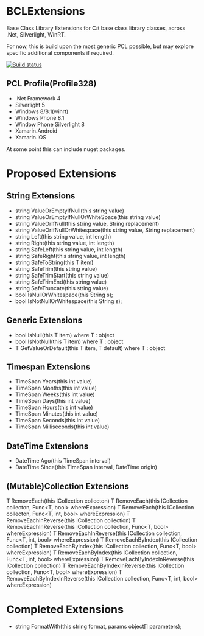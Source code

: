 BCLExtensions
=============

Base Class Library Extensions for C# base class library classes, across .Net, Silverlight, WinRT.

For now, this is build upon the most generic PCL possible, but may explore specific additional components if required.

[![Build status](https://ci.appveyor.com/api/projects/status/j06g6b18e976wx3b)](https://ci.appveyor.com/project/MarkClearwater/bclextensions)

PCL Profile(Profile328)
-----------------------
* .Net Framework 4
* Silverlight 5
* Windows 8/8.1(winrt)
* Windows Phone 8.1
* Window Phone Silverlight 8
* Xamarin.Android
* Xamarin.iOS

At some point this can include nuget packages.

Proposed Extensions
===================

String Extensions
-----------------
* string ValueOrEmptyIfNull(this string value)
* string ValueOrEmptyIfNullOrWhiteSpace(this string value)
* string ValueOrIfNull(this string value, String replacement)
* string ValueOrIfNullOrWhitespace(this string value, String replacement)
* string Left(this string value, int length)
* string Right(this string value, int length)
* string SafeLeft(this string value, int length)
* string SafeRight(this string value, int length)
* string SafeToString<T>(this T item)
* string SafeTrim(this string value)
* string SafeTrimStart(this string value)
* string SafeTrimEnd(this string value)
* string SafeTruncate(this string value)
* bool IsNullOrWhitespace(this String s);
* bool IsNotNullOrWhitespace(this String s);


Generic Extensions
-----------------
* bool IsNull<T>(this T item) where T : object
* bool IsNotNull<T>(this T item) where T : object
* T GetValueOrDefault<T>(this T item, T default) where T : object

Timespan Extensions
-------------------
* TimeSpan Years(this int value)
* TimeSpan Months(this int value)
* TimeSpan Weeks(this int value)
* TimeSpan Days(this int value)
* TimeSpan Hours(this int value)
* TimeSpan Minutes(this int value)
* TimeSpan Seconds(this int value)
* TimeSpan Milliseconds(this int value)

DateTime Extensions
-------------------
* DateTime Ago(this TimeSpan interval)
* DateTime Since(this TimeSpan interval, DateTime origin)


(Mutable)Collection Extensions
-------------------
T RemoveEach<T>(this ICollection<T> collecton)
T RemoveEach<T>(this ICollection<T> collecton, Func<T, bool> whereExpression)
T RemoveEach<T>(this ICollection<T> collecton, Func<T, int, bool> whereExpression)
T RemoveEachInReverse<T>(this ICollection<T> collection)
T RemoveEachInReverse<T>(this ICollection<T> collection, Func<T, bool> whereExpression)
T RemoveEachInReverse<T>(this ICollection<T> collection, Func<T, int, bool> whereExpression)
T RemoveEachByIndex<T>(this ICollection<T> collection)
T RemoveEachByIndex<T>(this ICollection<T> collection, Func<T, bool> whereExpression)
T RemoveEachByIndex<T>(this ICollection<T> collection, Func<T, int, bool> whereExpression)
T RemoveEachByIndexInReverse<T>(this ICollection<T> collection)
T RemoveEachByIndexInReverse<T>(this ICollection<T> collection, Func<T, bool> whereExpression)
T RemoveEachByIndexInReverse<T>(this ICollection<T> collection, Func<T, int, bool> whereExpression)

Completed Extensions
====================
* string FormatWith(this string format, params object[] parameters);
